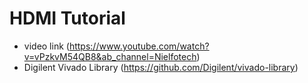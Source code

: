 # HDMI Tutorial

- video link (https://www.youtube.com/watch?v=vPzkvM54QB8&ab_channel=Nielfotech)
- Digilent Vivado Library (https://github.com/Digilent/vivado-library)
